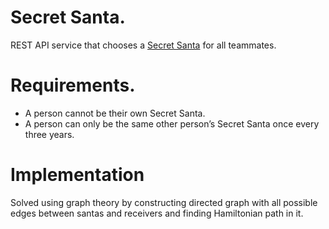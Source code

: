 # Secret Santa.
REST API service that chooses a [Secret Santa](https://en.wikipedia.org/wiki/Secret_Santa) for all teammates.

# Requirements.
 - A person cannot be their own Secret Santa.
 - A person can only be the same other person’s Secret Santa once every three years.

# Implementation
Solved using graph theory by constructing directed graph with all possible edges between santas and receivers and finding Hamiltonian path in it.
